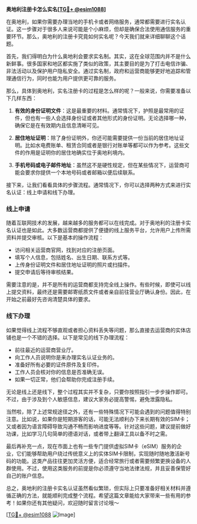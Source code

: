 **奥地利注册卡怎么实名[[TG💪+ @esim1088](https://t.me/s/esim1088)]**

在奥地利，如果你需要办理当地的手机卡或者网络服务，通常都需要进行实名认证。这一步骤对于很多人来说可能是个小麻烦，但却是确保合法使用通信服务的重要环节。那么，奥地利的注册卡究竟如何实名呢？今天我们就来详细聊聊这个话题。

首先，我们得明白为什么奥地利会要求实名制。其实，这在全球范围内并不是什么新鲜事。很多国家和地区都实施了类似的政策，其主要目的是为了打击电信诈骗、非法活动以及保护用户隐私安全。通过实名制，政府和运营商能够更好地追踪和管理通信行为，同时也能为用户提供更可靠的服务。

那么，具体到奥地利，实名注册卡的过程是怎么样的呢？一般来说，你需要准备以下几样东西：

1. **有效的身份证明文件**：这是最重要的材料。通常情况下，护照是最常用的证件，但也有一些人会选择身份证或者其他形式的身份证明。无论选择哪一种，确保它是在有效期内且信息清晰可见。

2. **居住地址证明**：除了身份证明外，你还可能需要提供一份当前的居住地址证明。比如水电费账单、租赁合同或者是银行对账单等都可以作为参考。这些文件的作用是证明你的居住地确实位于奥地利境内。

3. **手机号码或电子邮件地址**：虽然这不是硬性规定，但在某些情况下，运营商可能会要求你提供一个本地号码或者邮箱以便后续联系。

接下来，让我们看看具体的步骤流程。通常情况下，你可以选择两种方式来进行实名认证：线上申请和线下办理。

### 线上申请

随着互联网技术的发展，越来越多的服务都可以在线完成。对于奥地利的注册卡实名认证也是如此。大多数运营商都提供了便捷的线上服务平台，允许用户上传所需资料并提交审核。以下是基本的操作流程：

- 访问相关运营商官网，找到对应的注册页面。
- 填写个人信息，包括姓名、出生日期、联系方式等。
- 上传身份证明文件和居住地址证明的照片或扫描件。
- 提交申请后等待审核结果。

需要注意的是，并不是所有的运营商都支持完全线上操作。有些时候，即使可以线上提交资料，最终还是需要邮寄纸质文件或者亲自前往营业厅确认身份。因此，在开始之前最好先咨询清楚具体的要求。

### 线下办理

如果觉得线上流程不够直观或者担心资料丢失等问题，那么直接去运营商的实体店铺也是一个不错的选择。以下是常见的线下办理流程：

- 前往最近的运营商营业厅。
- 向工作人员说明你是来办理实名认证业务的。
- 准备好所有必要的证件原件及复印件。
- 工作人员会核对你的信息是否准确无误。
- 如果一切正常，他们会帮助你完成注册手续。

无论是线上还是线下，整个过程其实并不复杂，只要你按照指引一步步操作即可。不过，由于涉及到个人敏感信息，建议大家务必提高警惕，避免泄露隐私。

当然啦，除了上述常规途径之外，还有一些特殊情况下可能会遇到的问题值得特别注意。比如说，如果你是短期游客的话，可能无法顺利办下来长期有效的SIM卡；又或者因为语言障碍导致沟通不畅而影响进度等等。针对这些问题，建议提前做好功课，比如学习几句简单的德语对话，或者带上翻译工具以备不时之需。

最后再补充一点，现在市面上也有一些专门提供虚拟SIM卡（eSIM）服务的企业，它们能够帮助用户绕过传统意义上的实体SIM卡限制，实现随时随地激活新号码的功能。这类产品往往更加灵活方便，适合经常旅行或者需要频繁更换设备的人群使用。不过，使用这类服务的前提是你必须遵守当地法律法规，并且妥善保管好自己的账户信息。

总之，奥地利的注册卡实名认证虽然看似繁琐，但实际上只要准备好相关材料并遵循正确的方法，就能顺利完成整个流程。希望这篇文章能给大家带来一些有用的参考！如果你还有其他疑问，欢迎随时留言讨论哦～

[[TG💪+ @esim1088](https://t.me/s/esim1088) ![Image](https://i.postimg.cc/4NQfJmqS/Snipaste-2025-05-13-00-14-12.png)]